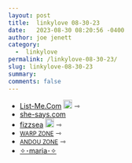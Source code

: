 ```yaml
---
layout: post
title:  linkylove 08-30-23
date:   2023-08-30 08:20:56 -0400
author: joe jenett
category:
  -  linkylove
permalink: /linkylove-08-30-23/
slug: linkylove-08-30-23
summary: 
comments: false
---
```

<ul class="linkylove">
	<li><a title="List-Me.Com / A free non-elite website directory" href="https://list-me.com/">List-Me.Com</a> <a class="normaltext" title="source" href="https://rosedryad.com/"><img src="https://iwebthings.joejenett.com/images/left-arrow.png" alt="" width="18"></a> <span title="led to site shown below">⇾</span></li>
	<li><a title="she-says.com — .. a thousand words" href="https://she-says.com/">she-says.com</a></li>
	<li><a title="fizzsea" href="https://fizzsea.neocities.org/">fizzsea</a> <a class="normaltext" title="source" href="https://tsk.bearblog.dev/"><img src="https://iwebthings.joejenett.com/images/left-arrow.png" alt="" width="18"></a> <span title="led to site shown below">⇾</span></li>
	<li><a title="WARP ZONE" href="https://warp.zone/"><small>WARP ZONE</small></a> <span title="led to site shown below">⇾</span></li>
	<li><a title="ANDOU ZONE" href="https://andou.gay/"><small>ANDOU ZONE</small></a> <span title="led to site shown below">⇾</span></li>
	<li><a title="✧･maria･✧" href="https://maria.town/">✧･maria･✧</a></li>
</ul>
<a style="display:none;" href="https://brid.gy/publish/mastodon"><small>(cross-posted to mastodon)</small></a>